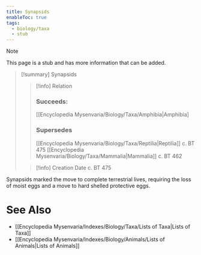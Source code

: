```yaml
---
title: Synapsids
enableToc: true
tags:
  - biology/taxa
  - stub
---
```


> [!note]
> This page is a stub and has more information that can be added.

> [!summary] Synapsids
> > [!info] Relation
> > ### Succeeds:
> > [[Encyclopedia Mysenvaria/Biology/Taxa/Amphibia|Amphibia]
> > ### Supersedes 
> > [[Encyclopedia Mysenvaria/Biology/Taxa/Reptilia|Reptilia]] c. BT 475
> > [[Encyclopedia Mysenvaria/Biology/Taxa/Mammalia|Mammalia]] c. BT 462
>
> > [!info] Creation Date
> > c. BT 475

Synapsids marked the move to complete terrestrial lives, requiring the loss of moist eggs and a move to hard shelled protective eggs.

# See Also
- [[Encyclopedia Mysenvaria/Indexes/Biology/Taxa/Lists of Taxa|Lists of Taxa]]
- [[Encyclopedia Mysenvaria/Indexes/Biology/Animals/Lists of Animals|Lists of Animals]]
